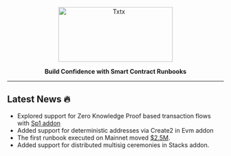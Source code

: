 <div align="center">

<picture>
  <source media="(prefers-color-scheme: dark)" srcset="https://raw.githubusercontent.com/txtx/txtx/feat/name-update/doc/assets/dark-theme.png">
  <source media="(prefers-color-scheme: light)" srcset="https://raw.githubusercontent.com/txtx/txtx/feat/name-update/doc/assets/light-theme.png">
  <img alt="Txtx" width="266" height="128" style="max-width: 100%;">
</picture>

**Build Confidence with Smart Contract Runbooks**
______________________________________________________________________

<!-- [![License](https://img.shields.io/badge/License-Apache2-blue)](/LICENSE) -->
<!-- [![chat](https://img.shields.io/discord/1179456777406922913?logo=discord&logoColor=white&color=%235765F2)](https://discord.gg/rqXmWsn2ja) -->
</div>

## Latest News 🔥

- Explored support for Zero Knowledge Proof based transaction flows with [Sp1 addon](https://github.com/txtx/txtx/pull/140)
- Added support for deterministic addresses via Create2 in Evm addon
- The first runbook executed on Mainnet moved [$2.5M](https://explorer.hiro.so/txid/70f0b5d238fae566756526678939307b18673bd864b6d74eb5f050b3f8226855?chain=mainnet&api=https://api.hiro.so).
- Added support for distributed multisig ceremonies in Stacks addon.

